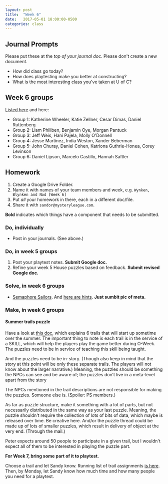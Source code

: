 ```yaml
---
layout: post
title:  "Week 6"
date:   2017-05-01 18:00:00-0500
categories: class
---
```


## Journal Prompts

Please put these at the *top of your journal doc*. Please don't create a new document.

- How did class go today?
- How does playtesting make you better at constructing?
- What is the most interesting class you've taken at U of C?

## Week 6 groups

[Listed here](https://transmedia-puzzles.github.io/class/2017/05/01/6.html) and here:

* Group 1: Katherine Wheeler, Katie Zellner, Cesar Dimas, Daniel Ruttenberg
* Group 2: Liam Philiben, Benjamin Oye, Morgan Pantuck
* Group 3: Jeff Weis, Hani Pajela, Molly O'Donnell
* Group 4: Jesse Martinez, India Weston, Xander Beberman
* Group 5: John Churay, Daniel Cohen, Katriona Guthrie-Honea, Corey Levinson
* Group 6: Daniel Lipson, Marcelo Castillo, Hannah Saftler

## Homework

1. Create a Google Drive Folder.
2. Name it with names of your team members and week, e.g. `Wynken, Blynken and Nod [Week 6]`
3. Put _all_ your homework in there, each in a different doc/file.
4. Share it with `sandor@mysteryleague.com`.

 **Bold** indicates which things have a component that needs to be submitted.

### Do, individually

* Post in your journals. (See above.)

### Do, in week 5 groups

1. Post your playtest notes. **Submit Google doc.**
2. Refine your week 5 House puzzles based on feedback. **Submit revised Google doc.**

### Solve, in week 6 groups

* [Semaphore Sailors](/pdf/Semaphore_Sailors.pdf). And [here are hints](http://mysteryleague.com/semaphore). **Just sumbit pic of meta.**

### Make, in week 6 groups

#### Summer trails puzzle

Have a look at [this doc](https://docs.google.com/document/d/15aJrlru2FeOnp16p2wSBuZbXgf5Zv8va046ngKO8HPY/edit?ts=590cd029&actionButton=1), which explains 6 trails that will start up sometime over the summer. The important thing to note is each trail is in the service of a SKILL, which will help the players play the game better during O-Week. The puzzles need to be in service of teaching this skill being taught.

And the puzzles need to be in-story. (Though also keep in mind that the story at this point will be only these separate trails. The players will not know about the larger narrative.) Meaning, the puzzles should be something the NPCs can see and be aware of; the puzzles don’t live in a meta-level apart from the story

The NPCs mentioned in the trail descriptions are not responsible for making the puzzles. Someone else is. (Spoiler: PS members.)

As far as puzzle structure, make it something with a lot of parts, but not necessarily distributed in the same way as your last puzzle. Meaning, the puzzle shouldn't require the collection of lots of bits of data, which maybe is released over time. Be creative here. And/or the puzzle thread could be made up of lots of smaller puzzles, which result in delivery of object at the very end. (Through the mail.)

Peter expects around 50 people to participate in a given trail, but I wouldn't expect all of them to be interested in playing the puzzle part.

**For Week 7, bring some part of it to playtest.**

Choose a trail and let Sandy know. Running list of trail assignments [is here](https://airtable.com/shrSNonBSrogTBh4T/tblz3E3UafUGO9Fn9). Then, by Monday, let Sandy know how much time and how many people you need for a playtest.
